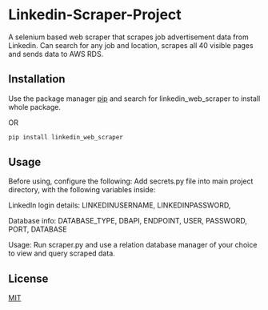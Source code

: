 # Linkedin-Scraper-Project

A selenium based web scraper that scrapes job advertisement data from Linkedin. 
Can search for any job and location, scrapes all 40 visible pages and sends data to AWS RDS.

## Installation

Use the package manager [pip](https://pypi.org/) and search for linkedin_web_scraper to install whole package.

OR 

```bash
pip install linkedin_web_scraper
```

## Usage

Before using, configure the following:
Add secrets.py file into main project directory, with the following variables inside:

LinkedIn login details:
LINKEDINUSERNAME, LINKEDINPASSWORD,

Database info:
DATABASE_TYPE, DBAPI, ENDPOINT, USER, PASSWORD, PORT, DATABASE

Usage:
Run scraper.py and use a relation database manager of your choice to view and query scraped data.

## License
[MIT](https://choosealicense.com/licenses/mit/)